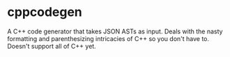 # cppcodegen

A C++ code generator that takes JSON ASTs as input. Deals with the nasty formatting and parenthesizing intricacies of C++ so you don't have to. Doesn't support all of C++ yet.
